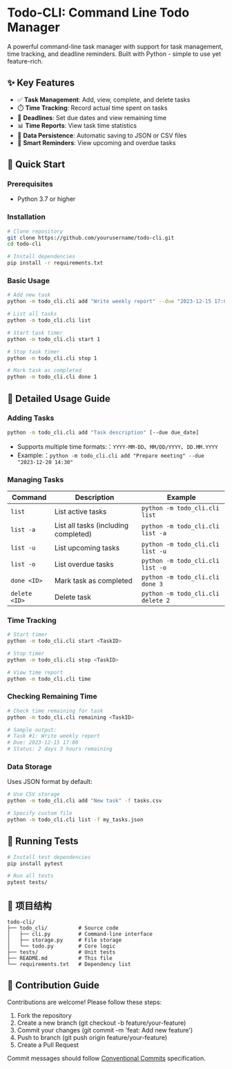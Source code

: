# Todo-CLI: Command Line Todo Manager

A powerful command-line task manager with support for task management, time tracking, and deadline reminders. Built with Python - simple to use yet feature-rich.

## ✨ Key Features

- ✅ **Task Management**: Add, view, complete, and delete tasks
- ⏱️ **Time Tracking**: Record actual time spent on tasks
- 📅 **Deadlines**: Set due dates and view remaining time
- 📊 **Time Reports**: View task time statistics
- 💾 **Data Persistence**: Automatic saving to JSON or CSV files
- 🔔 **Smart Reminders**: View upcoming and overdue tasks

## 🚀 Quick Start

### Prerequisites
- Python 3.7 or higher

### Installation
```bash
# Clone repository
git clone https://github.com/yourusername/todo-cli.git
cd todo-cli

# Install dependencies
pip install -r requirements.txt
```

### Basic Usage
```bash
# Add new task
python -m todo_cli.cli add "Write weekly report" --due "2023-12-15 17:00"

# List all tasks
python -m todo_cli.cli list

# Start task timer
python -m todo_cli.cli start 1

# Stop task timer
python -m todo_cli.cli stop 1

# Mark task as completed
python -m todo_cli.cli done 1
```

## 📖 Detailed Usage Guide

### Adding Tasks
```bash
python -m todo_cli.cli add "Task description" [--due due_date]
```
- Supports multiple time formats:：`YYYY-MM-DD`、`MM/DD/YYYY`、`DD.MM.YYYY`
- Example:：`python -m todo_cli.cli add "Prepare meeting" --due "2023-12-20 14:30"`

### Managing Tasks
| Command | Description | Example |
|------|------|------|
| `list` | List active tasks | `python -m todo_cli.cli list` |
| `list -a` | List all tasks (including completed) | `python -m todo_cli.cli list -a` |
| `list -u` | List upcoming tasks | `python -m todo_cli.cli list -u` |
| `list -o` | List overdue tasks | `python -m todo_cli.cli list -o` |
| `done <ID>` | Mark task as completed | `python -m todo_cli.cli done 3` |
| `delete <ID>` | Delete task | `python -m todo_cli.cli delete 2` |

### Time Tracking
```bash
# Start timer
python -m todo_cli.cli start <TaskID>

# Stop timer
python -m todo_cli.cli stop <TaskID>

# View time report
python -m todo_cli.cli time
```

### Checking Remaining Time
```bash
# Check time remaining for task
python -m todo_cli.cli remaining <TaskID>

# Sample output:
# Task #1: Write weekly report
# Due: 2023-12-15 17:00
# Status: 2 days 3 hours remaining
```

### Data Storage
Uses JSON format by default:
```bash
# Use CSV storage
python -m todo_cli.cli add "New task" -f tasks.csv

# Specify custom file
python -m todo_cli.cli list -f my_tasks.json
```

## 🧪 Running Tests
```bash
# Install test dependencies
pip install pytest

# Run all tests
pytest tests/
```

## 🧩 项目结构
```
todo-cli/
├── todo_cli/          # Source code
│   ├── cli.py         # Command-line interface
│   ├── storage.py     # File storage
│   └── todo.py        # Core logic
├── tests/             # Unit tests
├── README.md          # This file
└── requirements.txt   # Dependency list
```

## 🤝 Contribution Guide
Contributions are welcome! Please follow these steps:
1. Fork the repository
2. Create a new branch (git checkout -b feature/your-feature)
3. Commit your changes (git commit -m 'feat: Add new feature')
4. Push to branch (git push origin feature/your-feature)
5. Create a Pull Request

Commit messages should follow [Conventional Commits](https://www.conventionalcommits.org/) specification.

